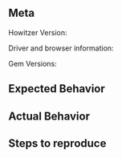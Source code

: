 ## Meta
Howitzer Version:
<!-- 2.0.3 -->
Driver and browser information:
<!-- selenium 3.4 ChromeDriver 2.29.461571 Chrome 59 -->
Gem Versions:
<!-- Gem versions involved in the issue -->

## Expected Behavior

## Actual Behavior

## Steps to reproduce
<!--
Please be sure to include the code that is creating the issue along with HTML the code is being run against
-->
